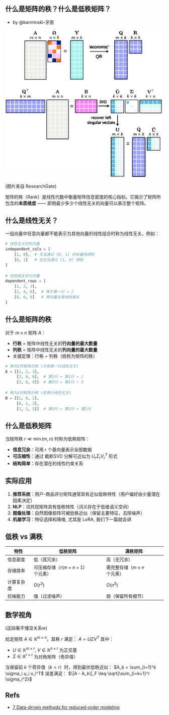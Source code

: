 什么是矩阵的秩？什么是低秩矩阵？
-------------------------
- by @karminski-牙医

![matrix_rank_banner](./assets/images/llustration-of-the-randomized-matrix-decomposition-technique-for-scalable-decompositions.png) 

(图片来自 ResearchGate)

矩阵的秩（Rank）是线性代数中衡量矩阵信息密度的核心指标。它揭示了矩阵所包含的**本质维度** —— 即用最少多少个线性无关的向量可以表示整个矩阵。

## 什么是线性无关？
一组向量中任意向量都不能表示为其他向量的线性组合时称为线性无关。例如：
```python
# 线性无关的列向量
independent_cols = [
    [1, 0],  # 无法通过 [0, 1] 的标量倍得到
    [0, 1]   # 也无法通过 [1, 0] 得到
]

# 线性相关的行向量 
dependent_rows = [
    [1, 2, 3],
    [2, 4, 6],  # 等于第一行 × 2
    [0, 0, 0]   # 零向量总是线性相关
]
```

## 什么是矩阵的秩
对于 $m \times n$ 矩阵 $A$：
- **行秩** = 矩阵中线性无关的**行向量的最大数量**
- **列秩** = 矩阵中线性无关的**列向量的最大数量**
- 关键定理：行秩 = 列秩（统称为矩阵的秩）

```python
# 秩为1的矩阵示例 (只有第一行线性无关)
A = [[1, 2, 3],
     [2, 4, 6],  # 第2行 = 第1行 × 2
     [3, 6, 9]]  # 第3行 = 第1行 × 3
     
# 秩为2的矩阵示例 (前两行线性无关)
B = [[1, 0, 2],
     [0, 1, 3],
     [1, 1, 5]]  # 第3行 = 第1行 + 第2行
```


## 什么是低秩矩阵
当矩阵秩 $r \ll \min(m,n)$ 时称为低秩矩阵：
- **信息冗余**：可用 r 个基向量表示全部数据
- **可压缩性**：通过 截断SVD 分解可近似为 $U_r \Sigma_r V_r^T$ 形式
- **结构简单**：存在潜在的线性约束关系

## 实际应用
1. **推荐系统**：用户-商品评分矩阵通常具有近似低秩特性（用户偏好由少量潜在因素决定）
2. **NLP**：词共现矩阵具有低秩特性（词义存在于低维语义空间）
3. **图像处理**：自然图像矩阵可被低秩近似（保留主要特征，去除噪声）
4. **机器学习**：特征选择和降维, 尤其是 LoRA, 我们下一篇就会讲

## 低秩 vs 满秩
| 特性        | 低秩矩阵                  | 满秩矩阵                |
|-----------|-----------------------|---------------------|
| 信息密度     | 低（高冗余）  | 高（无冗余）            |              
| 存储效率     | 可压缩存储（$r(m+n+1)$个元素） | 需完整存储（$m \times n$个元素） |
| 计算复杂度   | $O(r^3)$              | $O(n^3)$            |
| 抗噪能力     | 强（过滤噪声）            | 弱（保留所有细节）        |

## 数学视角

(这段看不懂没关系w)


给定矩阵 $A \in \mathbb{R}^{m \times n}$，其秩 $r$ 满足：
$A = U\Sigma V^T$
其中：
- $U \in \mathbb{R}^{m \times r}$, $V \in \mathbb{R}^{n \times r}$ 为正交基
- $\Sigma \in \mathbb{R}^{r \times r}$ 为对角矩阵（奇异值）

当保留前 $k$ 个奇异值（$k < r$）时，得到最优低秩近似：
$A_k = \sum_{i=1}^k \sigma_i u_i v_i^T$
误差满足：
$\|A - A_k\|_F \leq \sqrt{\sum_{i=k+1}^r \sigma_i^2}$



## Refs

* [7 Data-driven methods for reduced-order modeling](https://www.researchgate.net/publication/347692023_7_Data-driven_methods_for_reduced-order_modeling)
